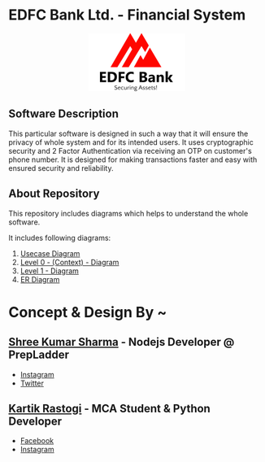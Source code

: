 # EDFC Bank Ltd. - Financial System 

<link rel="stylesheet" href="https://use.fontawesome.com/releases/v5.15.3/css/all.css" integrity="sha384-50oBUHEmvpQ+1lW4y57PTFmhCaXp0ML5d60M1M7uH2+nqUivzIebhndOJK28anvf">
<p align="center">
  <img src="https://github.com/shreesharma07/EDFC-Bank-Ltd.-Financial-System/blob/master/Images/edfc.png" alt="EDFC Logo">
</p>


## Software Description
This particular software is designed in such a way that it will ensure the privacy of whole system and for its intended users.
It uses cryptographic security and 2 Factor Authentication via receiving an OTP on customer's phone number.
It is designed for making transactions faster and easy with ensured security and reliability. 

## About Repository
This repository includes diagrams which helps to understand the whole software.

It includes following diagrams:
1.  [Usecase Diagram](https://github.com/shreesharma07/EDFC-Bank-Ltd.-Financial-System/blob/master/Use%20Case%20Diagram%20-%20(EDFC%20Bank%20Ltd.).png)
2.  [Level 0 - (Context) - Diagram](https://github.com/shreesharma07/EDFC-Bank-Ltd.-Financial-System/blob/master/Context%20Diagram.png)
3.  [Level 1 - Diagram](https://github.com/shreesharma07/EDFC-Bank-Ltd.-Financial-System/blob/master/DFD%20Level%201%20-%20Diagram.png)
4.  [ER Diagram](https://github.com/shreesharma07/EDFC-Bank-Ltd.-Financial-System/blob/master/ER%20Diagram%20-%20(EDFC%20Bank%20Ltd.).png)


# Concept & Design By ~

## [Shree Kumar Sharma](https://www.linkedin.com/in/shree-kumar-sharma-644167195/) - Nodejs Developer @ PrepLadder
   - [Instagram](https://www.instagram.com/shree_kumar_sharma/)
   - [Twitter](https://twitter.com/shree_kr_sharma)
## [Kartik Rastogi](https://www.linkedin.com/in/kartik-rastogi-16b825160/) - MCA Student & Python Developer
   - [Facebook](https://www.facebook.com/kartik.rastogi.97)
   - [Instagram](https://www.instagram.com/rustagi_karthik/)


